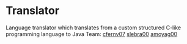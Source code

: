 # Translator
Language translator which translates from a custom structured C-like programming language to Java
Team:
[cfernv07](https://github.com/cfernv07)
[slebra00](https://github.com/slebra00)
[amoyag00](https://github.com/amoyag00)
